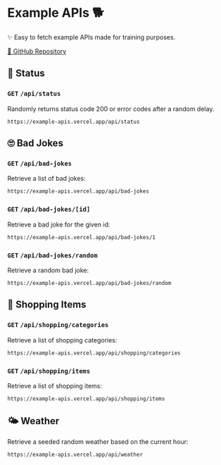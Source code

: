 # Example APIs 🐕

✨ Easy to fetch example APIs made for training purposes.

[🔗 GitHub Repository](https://github.com/neuefische/web-example-apis)

## 🎲 Status

### `GET` `/api/status`

Randomly returns status code 200 or error codes after a random delay.

```
https://example-apis.vercel.app/api/status
```

## 🙄 Bad Jokes

### `GET` `/api/bad-jokes`

Retrieve a list of bad jokes:

```
https://example-apis.vercel.app/api/bad-jokes
```

### `GET` `/api/bad-jokes/[id]`

Retrieve a bad joke for the given id:

```
https://example-apis.vercel.app/api/bad-jokes/1
```

### `GET` `/api/bad-jokes/random`

Retrieve a random bad joke:

```
https://example-apis.vercel.app/api/bad-jokes/random
```

## 🛒 Shopping Items

### `GET` `/api/shopping/categories`

Retrieve a list of shopping categories:

```
https://example-apis.vercel.app/api/shopping/categories
```

### `GET` `/api/shopping/items`

Retrieve a list of shopping items:

```
https://example-apis.vercel.app/api/shopping/items
```

## 🌤️ Weather

Retrieve a seeded random weather based on the current hour:

```
https://example-apis.vercel.app/api/weather
```

